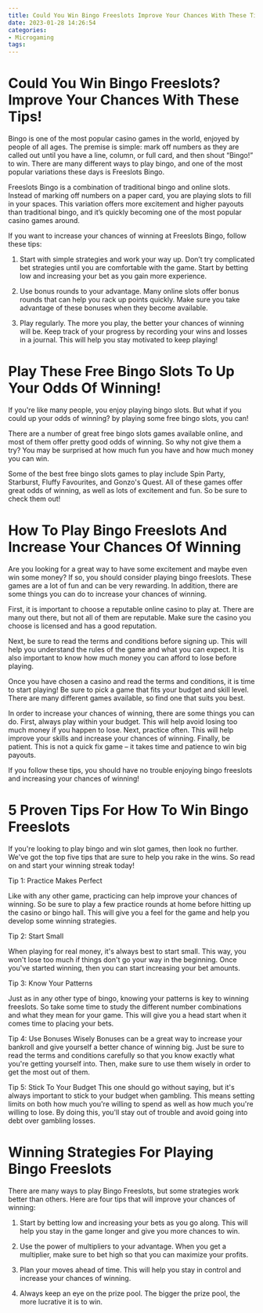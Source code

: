 ```yaml
---
title: Could You Win Bingo Freeslots Improve Your Chances With These Tips!
date: 2023-01-28 14:26:54
categories:
- Microgaming
tags:
---
```



# Could You Win Bingo Freeslots? Improve Your Chances With These Tips!

Bingo is one of the most popular casino games in the world, enjoyed by people of all ages. The premise is simple: mark off numbers as they are called out until you have a line, column, or full card, and then shout “Bingo!” to win. There are many different ways to play bingo, and one of the most popular variations these days is Freeslots Bingo.

Freeslots Bingo is a combination of traditional bingo and online slots. Instead of marking off numbers on a paper card, you are playing slots to fill in your spaces. This variation offers more excitement and higher payouts than traditional bingo, and it’s quickly becoming one of the most popular casino games around.

If you want to increase your chances of winning at Freeslots Bingo, follow these tips:

1) Start with simple strategies and work your way up. Don’t try complicated bet strategies until you are comfortable with the game. Start by betting low and increasing your bet as you gain more experience.

2) Use bonus rounds to your advantage. Many online slots offer bonus rounds that can help you rack up points quickly. Make sure you take advantage of these bonuses when they become available.

3) Play regularly. The more you play, the better your chances of winning will be. Keep track of your progress by recording your wins and losses in a journal. This will help you stay motivated to keep playing!

# Play These Free Bingo Slots To Up Your Odds Of Winning!

If you're like many people, you enjoy playing bingo slots. But what if you could up your odds of winning? by playing some free bingo slots, you can!

There are a number of great free bingo slots games available online, and most of them offer pretty good odds of winning. So why not give them a try? You may be surprised at how much fun you have and how much money you can win.

Some of the best free bingo slots games to play include Spin Party, Starburst, Fluffy Favourites, and Gonzo's Quest. All of these games offer great odds of winning, as well as lots of excitement and fun. So be sure to check them out!

# How To Play Bingo Freeslots And Increase Your Chances Of Winning

Are you looking for a great way to have some excitement and maybe even win some money? If so, you should consider playing bingo freeslots. These games are a lot of fun and can be very rewarding. In addition, there are some things you can do to increase your chances of winning.

First, it is important to choose a reputable online casino to play at. There are many out there, but not all of them are reputable. Make sure the casino you choose is licensed and has a good reputation.

Next, be sure to read the terms and conditions before signing up. This will help you understand the rules of the game and what you can expect. It is also important to know how much money you can afford to lose before playing.

Once you have chosen a casino and read the terms and conditions, it is time to start playing! Be sure to pick a game that fits your budget and skill level. There are many different games available, so find one that suits you best.

In order to increase your chances of winning, there are some things you can do. First, always play within your budget. This will help avoid losing too much money if you happen to lose. Next, practice often. This will help improve your skills and increase your chances of winning. Finally, be patient. This is not a quick fix game – it takes time and patience to win big payouts.

If you follow these tips, you should have no trouble enjoying bingo freeslots and increasing your chances of winning!

# 5 Proven Tips For How To Win Bingo Freeslots

If you're looking to play bingo and win slot games, then look no further. We've got the top five tips that are sure to help you rake in the wins. So read on and start your winning streak today!

Tip 1: Practice Makes Perfect

Like with any other game, practicing can help improve your chances of winning. So be sure to play a few practice rounds at home before hitting up the casino or bingo hall. This will give you a feel for the game and help you develop some winning strategies.

Tip 2: Start Small

When playing for real money, it's always best to start small. This way, you won't lose too much if things don't go your way in the beginning. Once you've started winning, then you can start increasing your bet amounts.

Tip 3: Know Your Patterns

Just as in any other type of bingo, knowing your patterns is key to winning freeslots. So take some time to study the different number combinations and what they mean for your game. This will give you a head start when it comes time to placing your bets.

Tip 4: Use Bonuses Wisely
Bonuses can be a great way to increase your bankroll and give yourself a better chance of winning big. Just be sure to read the terms and conditions carefully so that you know exactly what you're getting yourself into. Then, make sure to use them wisely in order to get the most out of them.

Tip 5: Stick To Your Budget
This one should go without saying, but it's always important to stick to your budget when gambling. This means setting limits on both how much you're willing to spend as well as how much you're willing to lose. By doing this, you'll stay out of trouble and avoid going into debt over gambling losses.

# Winning Strategies For Playing Bingo Freeslots

There are many ways to play Bingo Freeslots, but some strategies work better than others. Here are four tips that will improve your chances of winning:

1. Start by betting low and increasing your bets as you go along. This will help you stay in the game longer and give you more chances to win.

2. Use the power of multipliers to your advantage. When you get a multiplier, make sure to bet high so that you can maximize your profits.

3. Plan your moves ahead of time. This will help you stay in control and increase your chances of winning.

4. Always keep an eye on the prize pool. The bigger the prize pool, the more lucrative it is to win.